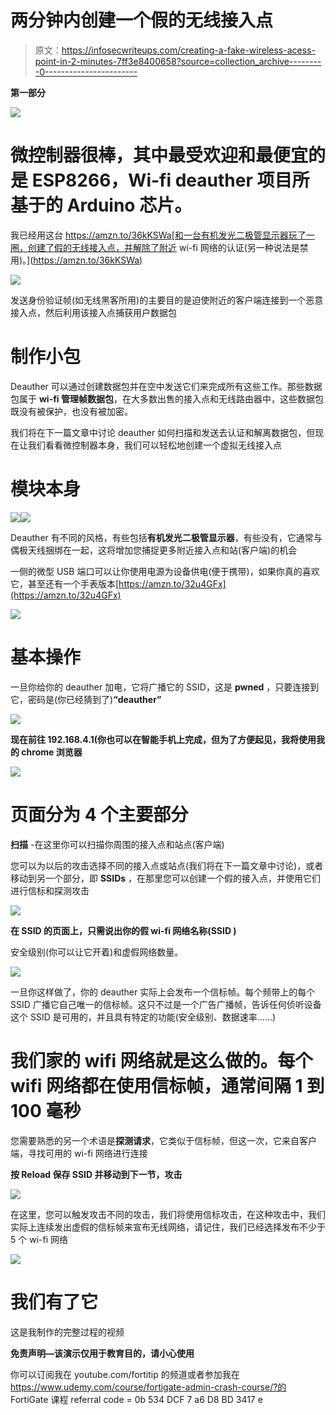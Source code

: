 # 两分钟内创建一个假的无线接入点

> 原文：<https://infosecwriteups.com/creating-a-fake-wireless-acess-point-in-2-minutes-7ff3e8400658?source=collection_archive---------0----------------------->

**第一部分**

![](img/69831944fdbf084bb638767488697cfc.png)

# 微控制器很棒，其中最受欢迎和最便宜的是 ESP8266，Wi-fi deauther 项目所基于的 Arduino 芯片。

我已经用这台 https://amzn.to/36kKSWa[和一台有机发光二极管显示器玩了一圈，创建了假的无线接入点，并解除了附近 wi-fi 网络的认证(另一种说法是禁用)。](https://amzn.to/36kKSWa)

![](img/d3fb2b00aceb82c04252ce4c819a48d8.png)

发送身份验证帧(如无线黑客所用)的主要目的是迫使附近的客户端连接到一个恶意接入点，然后利用该接入点捕获用户数据包

# **制作小包**

Deauther 可以通过创建数据包并在空中发送它们来完成所有这些工作。那些数据包属于 **wi-fi 管理帧数据包**，在大多数出售的接入点和无线路由器中，这些数据包既没有被保护，也没有被加密。

我们将在下一篇文章中讨论 deauther 如何扫描和发送去认证和解离数据包，但现在让我们看看微控制器本身，我们可以轻松地创建一个虚拟无线接入点

# **模块本身**

![](img/a894c06c8e94fbbe55ed7d6d55d4079f.png)![](img/0dfe3ea83e08b0820b69ea7f1e879a73.png)

Deauther 有不同的风格，有些包括**有机发光二极管显示器**，有些没有，它通常与偶极天线捆绑在一起，这将增加您捕捉更多附近接入点和站(客户端)的机会

一侧的微型 USB 端口可以让你使用电源为设备供电(便于携带)，如果你真的喜欢它，甚至还有一个手表版本[https://amzn.to/32u4GFx](https://amzn.to/32u4GFx)

![](img/6c710bfcc0ceeb6238838a74adf832ac.png)

# **基本操作**

一旦你给你的 deauther 加电，它将广播它的 SSID，这是 **pwned** ，只要连接到它，密码是(你已经猜到了)**“deauther”**

![](img/df6410cff093f2736af0b7db932e03c9.png)

**现在前往 192.168.4.1(你也可以在智能手机上完成，但为了方便起见，我将使用我的 chrome 浏览器**

![](img/49deec0f5de41e923c90ab8ff165973d.png)

# **页面分为 4 个主要部分**

**扫描** -在这里你可以扫描你周围的接入点和站点(客户端)

您可以为以后的攻击选择不同的接入点或站点(我们将在下一篇文章中讨论)，或者移动到另一个部分，即 **SSIDs** ，在那里您可以创建一个假的接入点，并使用它们进行信标和探测攻击

![](img/a6d6524c48981c576e4fed96e6488263.png)

**在 SSID 的页面上，只需说出你的假 wi-fi 网络名称(SSID )**

安全级别(你可以让它开着)和虚假网络数量。

![](img/420ca048f99b210631ae94a26c1469e0.png)

一旦你这样做了，你的 deauther 实际上会发布一个信标帧。每个频带上的每个 SSID 广播它自己唯一的信标帧。这只不过是一个广告广播帧，告诉任何侦听设备这个 SSID 是可用的，并且具有特定的功能(安全级别、数据速率……)

# 我们家的 wifi 网络就是这么做的。每个 wifi 网络都在使用信标帧，通常间隔 1 到 100 毫秒

您需要熟悉的另一个术语是**探测请求**，它类似于信标帧，但这一次，它来自客户端，寻找可用的 wi-fi 网络进行连接

**按 Reload 保存 SSID 并移动到下一节，攻击**

![](img/8022cafb45906b8c2e4cd6c9d6c67b45.png)

在这里，您可以触发攻击不同的攻击，我们将使用信标攻击，在这种攻击中，我们实际上连续发出虚假的信标帧来宣布无线网络，请记住，我们已经选择发布不少于 5 个 wi-fi 网络

![](img/44cfb438777c2b26e1721b231d5e7d81.png)

# **我们有了它**

这是我制作的完整过程的视频

**免责声明—该演示仅用于教育目的，请小心使用**

你可以订阅我在 youtube.com/fortitip 的频道或者参加我在 https://www.udemy.com/course/fortigate-admin-crash-course/?的 FortiGate 课程 referral code = 0b 534 DCF 7 a6 D8 BD 3417 e